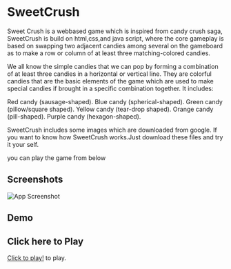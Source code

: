 
# SweetCrush

Sweet Crush is a webbased game which is inspired from candy crush saga, SweetCrush is build on html,css,and java script, where the core gameplay is based on swapping two adjacent candies among several on the gameboard as to make a row or column of at least three matching-colored candies.

We all know the simple candies that we can pop by forming a combination of at least three candies in a horizontal or vertical line. They are colorful candies that are the basic elements of the game which are used to make special candies if brought in a specific combination together. It includes:

Red candy (sausage-shaped).
Blue candy (spherical-shaped).
Green candy (pillow/square shaped).
Yellow candy (tear-drop shaped).
Orange candy (pill-shaped).
Purple candy (hexagon-shaped).

SweetCrush includes some images which are downloaded from google.
If you want to know how SweetCrush works.Just download these files and try it your self.


you can play the game from below



## Screenshots

![App Screenshot](https://github.com/yaswanthteja/Sweetcrush/blob/main/Screenshot%202021-10-28%20220148.png)


## Demo






## Click here to Play
[Click to play!](https://yashtuf.itch.io/sweetcrush) to play.
